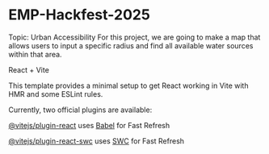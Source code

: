 # EMP-Hackfest-2025
Topic: Urban Accessibility
For this project, we are going to make a map that allows users to input a specific radius and find all available water sources within that area.

React + Vite

This template provides a minimal setup to get React working in Vite with HMR and some ESLint rules.

Currently, two official plugins are available:

[@vitejs/plugin-react](https://github.com/vitejs/vite-plugin-react/blob/main/packages/plugin-react/README.md) uses [Babel](https://babeljs.io/) for Fast Refresh

[@vitejs/plugin-react-swc](https://github.com/vitejs/vite-plugin-react-swc) uses [SWC](https://swc.rs/) for Fast Refresh

